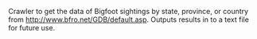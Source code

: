 Crawler to get the data of Bigfoot sightings by state, province, or country from http://www.bfro.net/GDB/default.asp.
Outputs results in to a text file for future use.
